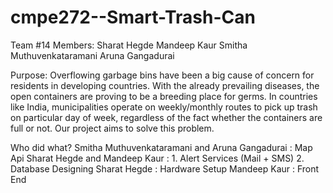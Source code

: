 # cmpe272--Smart-Trash-Can

Team #14
Members: 
Sharat Hegde
Mandeep Kaur
Smitha Muthuvenkataramani
Aruna Gangadurai


Purpose:
Overflowing garbage bins have been a big cause of concern for residents in developing countries. With the already prevailing diseases, the open containers are proving to be a breeding place for germs. In countries like India, municipalities operate on weekly/monthly routes to pick up trash on particular day of week, regardless of the fact whether the containers are full or not. Our project aims to solve this problem. 

Who did what?
Smitha Muthuvenkataramani and Aruna Gangadurai : Map Api
Sharat Hegde and Mandeep Kaur : 1. Alert Services (Mail + SMS)
								2. Database Designing
Sharat Hegde : Hardware Setup
Mandeep Kaur : Front End